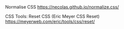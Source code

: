Normalise CSS
https://necolas.github.io/normalize.css/

CSS Tools: Reset CSS (Eric Meyer CSS Reset)
https://meyerweb.com/eric/tools/css/reset/